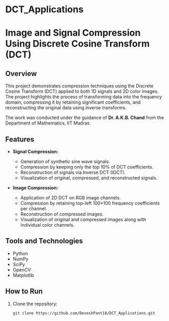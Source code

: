 # DCT_Applications

# Image and Signal Compression Using Discrete Cosine Transform (DCT)

## Overview
This project demonstrates compression techniques using the Discrete Cosine Transform (DCT) applied to both 1D signals and 2D color images. The project highlights the process of transforming data into the frequency domain, compressing it by retaining significant coefficients, and reconstructing the original data using inverse transforms.

The work was conducted under the guidance of **Dr. A.K.B. Chand** from the Department of Mathematics, IIT Madras.

## Features
- **Signal Compression:**
  - Generation of synthetic sine wave signals.
  - Compression by keeping only the top 10% of DCT coefficients.
  - Reconstruction of signals via Inverse DCT (IDCT).
  - Visualization of original, compressed, and reconstructed signals.

- **Image Compression:**
  - Application of 2D DCT on RGB image channels.
  - Compression by retaining top-left 100×100 frequency coefficients per channel.
  - Reconstruction of compressed images.
  - Visualization of original and compressed images along with individual color channels.

## Tools and Technologies
- Python
- NumPy
- SciPy
- OpenCV
- Matplotlib

## How to Run

1. Clone the repository:
   ```bash
   git clone https://github.com/DeveshPant18/DCT_Applications.git

